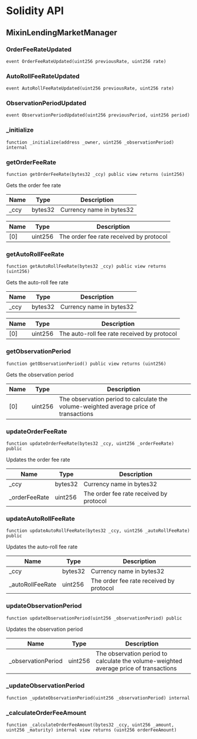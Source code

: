 # Solidity API

## MixinLendingMarketManager

### OrderFeeRateUpdated

```solidity
event OrderFeeRateUpdated(uint256 previousRate, uint256 rate)
```

### AutoRollFeeRateUpdated

```solidity
event AutoRollFeeRateUpdated(uint256 previousRate, uint256 rate)
```

### ObservationPeriodUpdated

```solidity
event ObservationPeriodUpdated(uint256 previousPeriod, uint256 period)
```

### _initialize

```solidity
function _initialize(address _owner, uint256 _observationPeriod) internal
```

### getOrderFeeRate

```solidity
function getOrderFeeRate(bytes32 _ccy) public view returns (uint256)
```

Gets the order fee rate

| Name | Type | Description |
| ---- | ---- | ----------- |
| _ccy | bytes32 | Currency name in bytes32 |

| Name | Type | Description |
| ---- | ---- | ----------- |
| [0] | uint256 | The order fee rate received by protocol |

### getAutoRollFeeRate

```solidity
function getAutoRollFeeRate(bytes32 _ccy) public view returns (uint256)
```

Gets the auto-roll fee rate

| Name | Type | Description |
| ---- | ---- | ----------- |
| _ccy | bytes32 | Currency name in bytes32 |

| Name | Type | Description |
| ---- | ---- | ----------- |
| [0] | uint256 | The auto-roll fee rate received by protocol |

### getObservationPeriod

```solidity
function getObservationPeriod() public view returns (uint256)
```

Gets the observation period

| Name | Type | Description |
| ---- | ---- | ----------- |
| [0] | uint256 | The observation period to calculate the volume-weighted average price of transactions |

### updateOrderFeeRate

```solidity
function updateOrderFeeRate(bytes32 _ccy, uint256 _orderFeeRate) public
```

Updates the order fee rate

| Name | Type | Description |
| ---- | ---- | ----------- |
| _ccy | bytes32 | Currency name in bytes32 |
| _orderFeeRate | uint256 | The order fee rate received by protocol |

### updateAutoRollFeeRate

```solidity
function updateAutoRollFeeRate(bytes32 _ccy, uint256 _autoRollFeeRate) public
```

Updates the auto-roll fee rate

| Name | Type | Description |
| ---- | ---- | ----------- |
| _ccy | bytes32 | Currency name in bytes32 |
| _autoRollFeeRate | uint256 | The order fee rate received by protocol |

### updateObservationPeriod

```solidity
function updateObservationPeriod(uint256 _observationPeriod) public
```

Updates the observation period

| Name | Type | Description |
| ---- | ---- | ----------- |
| _observationPeriod | uint256 | The observation period to calculate the volume-weighted average price of transactions |

### _updateObservationPeriod

```solidity
function _updateObservationPeriod(uint256 _observationPeriod) internal
```

### _calculateOrderFeeAmount

```solidity
function _calculateOrderFeeAmount(bytes32 _ccy, uint256 _amount, uint256 _maturity) internal view returns (uint256 orderFeeAmount)
```

